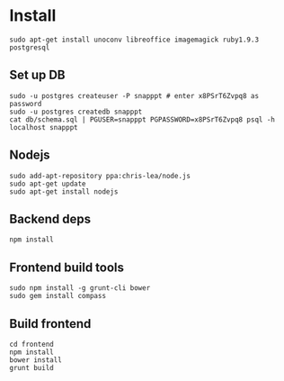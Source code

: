 # Install

`sudo apt-get install unoconv libreoffice imagemagick ruby1.9.3 postgresql`

## Set up DB

```
sudo -u postgres createuser -P snapppt # enter x8PSrT6Zvpq8 as password
sudo -u postgres createdb snapppt
cat db/schema.sql | PGUSER=snapppt PGPASSWORD=x8PSrT6Zvpq8 psql -h localhost snapppt
```

## Nodejs

```
sudo add-apt-repository ppa:chris-lea/node.js
sudo apt-get update
sudo apt-get install nodejs
```

## Backend deps

`npm install`

## Frontend build tools

```
sudo npm install -g grunt-cli bower
sudo gem install compass
```

## Build frontend

```
cd frontend
npm install
bower install
grunt build
```
